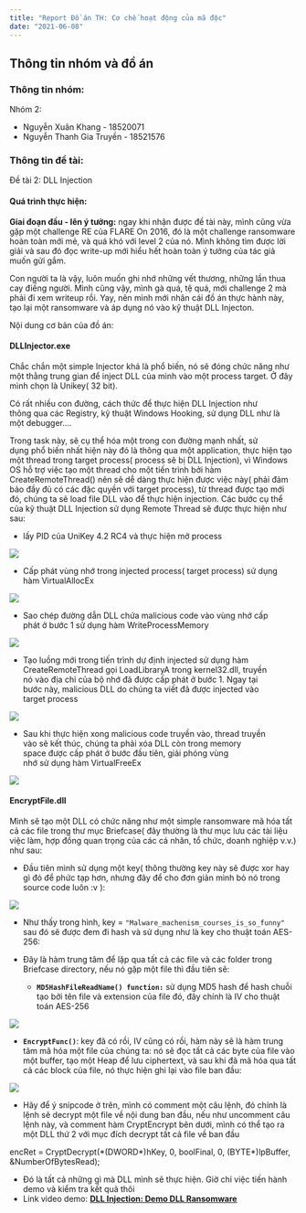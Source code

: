 ```yaml
---
title: "Report Đồ án TH: Cơ chế hoạt động của mã độc"
date: "2021-06-08"
---
```


## Thông tin nhóm và đồ án

### Thông tin nhóm:

Nhóm 2:

- Nguyễn Xuân Khang - 18520071
- Nguyễn Thanh Gia Truyền - 18521576

### Thông tin đề tài:

Đề tài 2: DLL Injection

#### Quá trình thực hiện:

**Giai đoạn đầu - lên ý tưởng:** ngay khi nhận được đề tài này, mình cũng vừa gặp một challenge RE của FLARE On 2016, đó là một challenge ransomware hoàn toàn mới mẻ, và quá khó với level 2 của nó. Mình không tìm được lời giải và sau đó đọc write-up mới hiểu hết hoàn toàn ý tưởng của tác giả muốn gửi gắm.

Con người ta là vậy, luôn muốn ghi nhớ những vết thương, những lần thua cay điếng người. Mình cũng vậy, mình gà quá, tệ quá, mới challenge 2 mà phải đi xem writeup rồi. Yay, nên mình mới nhân cái đồ án thực hành này, tạo lại một ransomware và áp dụng nó vào kỹ thuật DLL Injecton.

Nội dung cơ bản của đồ án:

#### DLLInjector.exe

Chắc chắn một simple Injector khá là phổ biến, nó sẽ đóng chức năng như một thằng trung gian để inject DLL của mình vào một process target. Ở đây mình chọn là Unikey( 32 bit).

Có rất nhiều con đường, cách thức để thực hiện DLL Injection như  
thông qua các Registry, kỹ thuật Windows Hooking, sử dụng DLL như là  
một debugger....

Trong task này, sẽ cụ thể hóa một trong con đường mạnh nhất, sử  
dụng phổ biến nhất hiện này đó là thông qua một application, thực hiện tạo một thread trong target process( process sẽ bị DLL Injection), vì Windows OS hỗ trợ việc tạo một thread cho một tiến trình bởi hàm  
CreateRemoteThread() nên sẽ dễ dàng thực hiện được việc này( phải đảm  
bảo đầy đủ có các đặc quyền với target process), từ thread được tạo mới đó, chúng ta sẽ load file DLL vào để thực hiện injection. Các bước cụ thể của kỹ thuật DLL Injection sử dụng Remote Thread sẽ được thực hiện như sau:

- lấy PID của UniKey 4.2 RC4 và thực hiện mở process

![](https://ph0xen1x0.files.wordpress.com/2021/06/image.png?w=1024)

- Cấp phát vùng nhớ trong injected process( target process) sử dụng  
    hàm VirtualAllocEx

![](https://ph0xen1x0.files.wordpress.com/2021/06/image-1.png?w=1024)

- Sao chép đường dẫn DLL chứa malicious code vào vùng nhớ cấp  
    phát ở bước 1 sử dụng hàm WriteProcessMemory

![](https://ph0xen1x0.files.wordpress.com/2021/06/image-2.png?w=1024)

- Tạo luồng mới trong tiến trình dự định injected sử dụng hàm  
    CreateRemoteThread gọi LoadLibraryA trong kernel32.dll, truyền  
    nó vào địa chỉ của bộ nhớ đã được cấp phát ở bước 1. Ngay tại  
    bước này, malicious DLL do chúng ta viết đã được injected vào  
    target process

![](https://ph0xen1x0.files.wordpress.com/2021/06/image-3.png?w=975)

- Sau khi thực hiện xong malicious code truyền vào, thread truyền  
    vào sẽ kết thúc, chúng ta phải xóa DLL còn trong memory  
    space được cấp phát ở bước đầu tiên, giải phóng vùng  
    nhớ sử dụng hàm VirtualFreeEx

![](https://ph0xen1x0.files.wordpress.com/2021/06/image-4.png?w=1024)

#### EncryptFile.dll

Mình sẽ tạo một DLL có chức năng như một simple ransomware mã hóa tất cả các file trong thư mục Briefcase( đây thường là thư mục lưu các tài liệu việc làm, hợp đồng quan trọng của các cá nhân, tổ chức, doanh nghiệp v.v.) như sau:

- Đầu tiên mình sử dụng một key( thông thường key này sẽ được xor hay gì đó để phức tạp hơn, nhưng đây để cho đơn giản mình bỏ nó trong source code luôn :v ):

![](https://ph0xen1x0.files.wordpress.com/2021/06/image-5.png?w=1024)

- Như thấy trong hình, key = `"Malware_machenism_courses_is_so_funny"` sau đó sẽ được đem đi hash và sử dụng như là key cho thuật toán AES-256:

- Đây là hàm trung tâm để lặp qua tất cả các file và các folder trong Briefcase directory, nếu nó gặp một file thì đầu tiên sẽ:
    - **`MD5HashFileReadName() function:`** sử dụng MD5 hash để hash chuỗi tạo bởi tên file và extension của file đó, đây chính là IV cho thuật toán AES-256

![](https://ph0xen1x0.files.wordpress.com/2021/06/image-6.png?w=1024)

- **`EncryptFunc()`**: key đã có rồi, IV cũng có rồi, hàm này sẽ là hàm trung tâm mã hóa một file của chúng ta: nó sẽ đọc tất cả các byte của file vào một buffer, tạo một Heap để lưu ciphertext, và sau khi đã mã hóa qua tất cả các block của file, nó thực hiện ghi lại vào file ban đầu:

![](https://ph0xen1x0.files.wordpress.com/2021/06/image-7.png?w=1024)

- Hãy để ý snipcode ở trên, mình có comment một câu lệnh, đó chính là lệnh sẽ decrypt một file về nội dung ban đầu, nếu như uncomment câu lệnh này, và comment hàm CryptEncrypt bên dưới, mình có thể tạo ra một DLL thứ 2 với mục đích decrypt tất cả file về ban đầu

encRet = CryptDecrypt(\*(DWORD\*)hKey, 0, boolFinal, 0, (BYTE\*)lpBuffer, &NumberOfBytesRead);

- Đó là tất cả những gì mà DLL mình sẽ thực hiện. Giờ chỉ việc tiến hành demo và kiểm tra kết quả thôi
- Link video demo: **[DLL Injection: Demo DLL Ransomware](https://youtu.be/VZpifmgw0GY)**
